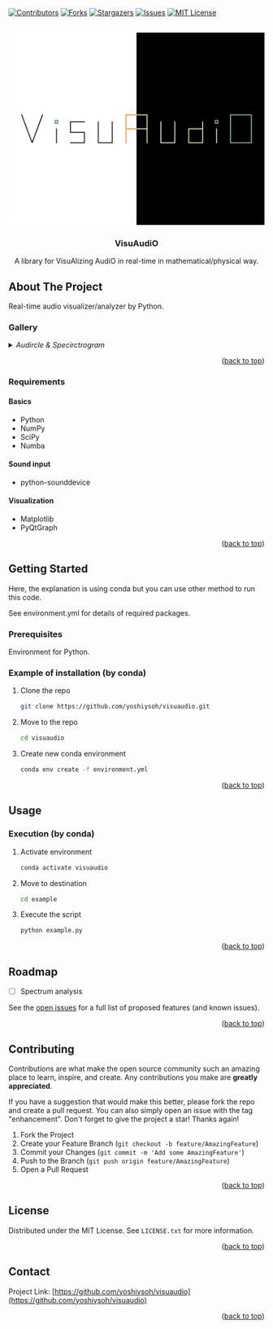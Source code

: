 <!-- Improved compatibility of back to top link: See: https://github.com/othneildrew/Best-README-Template/pull/73 -->
<a name="readme-top"></a>
<!--
*** Thanks for checking out the Best-README-Template. If you have a suggestion
*** that would make this better, please fork the repo and create a pull request
*** or simply open an issue with the tag "enhancement".
*** Don't forget to give the project a star!
*** Thanks again! Now go create something AMAZING! :D
-->



<!-- PROJECT SHIELDS -->
<!--
*** I'm using markdown "reference style" links for readability.
*** Reference links are enclosed in brackets [ ] instead of parentheses ( ).
*** See the bottom of this document for the declaration of the reference variables
*** for contributors-url, forks-url, etc. This is an optional, concise syntax you may use.
*** https://www.markdownguide.org/basic-syntax/#reference-style-links
-->
[![Contributors][contributors-shield]][contributors-url]
[![Forks][forks-shield]][forks-url]
[![Stargazers][stars-shield]][stars-url]
[![Issues][issues-shield]][issues-url]
[![MIT License][license-shield]][license-url]



<!-- PROJECT LOGO -->
<br />
<div align="center">
  <a href="https://github.com/yoshiysoh/visuaudio">
    <img src="images/logo/logo_light_dark.png" alt="Logo">
  </a>

<h3 align="center">VisuAudiO</h3>
  <p align="center">
  A library for VisuAlizing AudiO in real-time in mathematical/physical way.
<!--
    <br />
    <a href="https://github.com/yoshiysoh/visuaudio"><strong>Explore the docs</strong></a>
    <br />
    <br />
    <a href="https://github.com/yoshiysoh/visuaudio">View Demo</a>
    |
    <a href="https://github.com/yoshiysoh/visuaudio/issues">Report Bug</a>
    |
    <a href="https://github.com/yoshiysoh/visuaudio/issues">Request Feature</a>
-->
  </p>
</div>



<!-- TABLE OF CONTENTS -->
<!--
<details>
  <summary>Table of Contents</summary>
  <ol>
    <li>
      <a href="#about-the-project">About The Project</a>
      <ul>
        <li><a href="#built-with">Built With</a></li>
      </ul>
    </li>
    <li>
      <a href="#getting-started">Getting Started</a>
      <ul>
        <li><a href="#prerequisites">Prerequisites</a></li>
        <li><a href="#installation">Installation</a></li>
      </ul>
    </li>
    <li><a href="#usage">Usage</a></li>
    <li><a href="#roadmap">Roadmap</a></li>
    <li><a href="#contributing">Contributing</a></li>
    <li><a href="#license">License</a></li>
    <li><a href="#contact">Contact</a></li>
    <li><a href="#acknowledgments">Acknowledgments</a></li>
  </ol>
</details>
-->



<!-- ABOUT THE PROJECT -->
## About The Project
Real-time audio visualizer/analyzer by Python.

### Gallery
<details> 
<summary>
<i>Audircle & Specirctrogram</i>
</summary>

#### Light background
<img src="images/screenshot/screenshot_audircleSpecirctrogram_light.png" alt="Logo">

#### Dark background
<img src="images/screenshot/screenshot_audircleSpecirctrogram_dark.png" alt="Logo">

#### Description
Inner circle is "Audircle" which visualize the amplitude in circular way.

Outer circle is "Specirctrogram" also visualize the Spectrum in circular way.

</details>


<p align="right">(<a href="#readme-top">back to top</a>)</p>



### Requirements
#### Basics
* Python
* NumPy
* SciPy
* Numba
#### Sound input
* python-sounddevice
#### Visualization
* Matplotlib
* PyQtGraph

<p align="right">(<a href="#readme-top">back to top</a>)</p>



<!-- GETTING STARTED -->
## Getting Started
Here, the explanation is using conda but you can use other method to run this code.

See environment.yml for details of required packages.

### Prerequisites
Environment for Python.

### Example of installation (by conda)

1. Clone the repo
   ```sh
   git clone https://github.com/yoshiysoh/visuaudio.git
   ```
2. Move to the repo
   ```sh
   cd visuaudio
   ```
3. Create new conda environment
   ```sh
   conda env create -f environment.yml
   ```

<p align="right">(<a href="#readme-top">back to top</a>)</p>



<!-- USAGE EXAMPLES -->
## Usage

### Execution (by conda)
1. Activate environment
   ```sh
   conda activate visuaudio
   ```
2. Move to destination
   ```sh
   cd example
   ```
3. Execute the script
   ```sh
   python example.py
   ```

<p align="right">(<a href="#readme-top">back to top</a>)</p>



<!-- ROADMAP -->
## Roadmap

- [ ] Spectrum analysis

See the [open issues](https://github.com/yoshiysoh/visuaudio/issues) for a full list of proposed features (and known issues).

<p align="right">(<a href="#readme-top">back to top</a>)</p>



<!-- CONTRIBUTING -->
## Contributing

Contributions are what make the open source community such an amazing place to learn, inspire, and create. Any contributions you make are **greatly appreciated**.

If you have a suggestion that would make this better, please fork the repo and create a pull request. You can also simply open an issue with the tag "enhancement".
Don't forget to give the project a star! Thanks again!

1. Fork the Project
2. Create your Feature Branch (`git checkout -b feature/AmazingFeature`)
3. Commit your Changes (`git commit -m 'Add some AmazingFeature'`)
4. Push to the Branch (`git push origin feature/AmazingFeature`)
5. Open a Pull Request

<p align="right">(<a href="#readme-top">back to top</a>)</p>



<!-- LICENSE -->
## License

Distributed under the MIT License. See `LICENSE.txt` for more information.

<p align="right">(<a href="#readme-top">back to top</a>)</p>



<!-- CONTACT -->
## Contact

Project Link: [https://github.com/yoshiysoh/visuaudio](https://github.com/yoshiysoh/visuaudio)

<p align="right">(<a href="#readme-top">back to top</a>)</p>



<!-- ACKNOWLEDGMENTS -->
<!--
## Acknowledgments

* []()
* []()
* []()

<p align="right">(<a href="#readme-top">back to top</a>)</p>
-->



<!-- MARKDOWN LINKS & IMAGES -->
<!-- https://www.markdownguide.org/basic-syntax/#reference-style-links -->
[contributors-shield]: https://img.shields.io/github/contributors/yoshiysoh/visuaudio.svg?style=for-the-badge
[contributors-url]: https://github.com/yoshiysoh/visuaudio/graphs/contributors
[forks-shield]: https://img.shields.io/github/forks/yoshiysoh/visuaudio.svg?style=for-the-badge
[forks-url]: https://github.com/yoshiysoh/visuaudio/network/members
[stars-shield]: https://img.shields.io/github/stars/yoshiysoh/visuaudio.svg?style=for-the-badge
[stars-url]: https://github.com/yoshiysoh/visuaudio/stargazers
[issues-shield]: https://img.shields.io/github/issues/yoshiysoh/visuaudio.svg?style=for-the-badge
[issues-url]: https://github.com/yoshiysoh/visuaudio/issues
[license-shield]: https://img.shields.io/github/license/yoshiysoh/visuaudio.svg?style=for-the-badge
[license-url]: https://github.com/yoshiysoh/visuaudio/blob/master/LICENSE
[linkedin-shield]: https://img.shields.io/badge/-LinkedIn-black.svg?style=for-the-badge&logo=linkedin&colorB=555
[linkedin-url]: https://linkedin.com/in/linkedin_username
